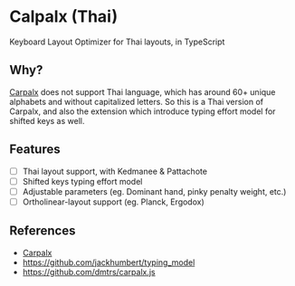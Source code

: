 # Calpalx (Thai)

Keyboard Layout Optimizer for Thai layouts, in TypeScript

## Why?

[Carpalx](http://mkweb.bcgsc.ca/carpalx) does not support Thai language, which has around 60+ unique alphabets and without capitalized letters.
So this is a Thai version of Carpalx, and also the extension which introduce typing effort model for shifted keys as well.

## Features

- [ ] Thai layout support, with Kedmanee & Pattachote
- [ ] Shifted keys typing effort model
- [ ] Adjustable parameters (eg. Dominant hand, pinky penalty weight, etc.)
- [ ] Ortholinear-layout support (eg. Planck, Ergodox)

## References

- [Carpalx](http://mkweb.bcgsc.ca/carpalx)
- <https://github.com/jackhumbert/typing_model>
- <https://github.com/dmtrs/carpalx.js>

